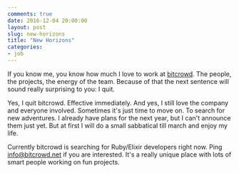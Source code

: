 ```yaml
---
comments: true
date: 2016-12-04 20:00:00
layout: post
slug: new-horizons
title: "New Horizons"
categories:
- job
---
```

If you know me, you know how much I love to work at [bitcrowd](http://bitcrowd.net). The people, the
projects, the energy of the team. Because of that the next sentence will sound
really surprising to you: I quit.

Yes, I quit bitcrowd. Effective immediately. And yes, I still love the company
and everyone involved. Sometimes it's just time to move on. To search for
new adventures. I already have plans for the next year, but I can't announce
them just yet. But at first I will do a small sabbatical till march and enjoy
my life.

Currently bitcrowd is searching for Ruby/Elixir developers right now. Ping
[info@bitcrowd.net](mailto:info@bitcrowd.net) if you are interested. It's a
really unique place with lots of smart people working on fun projects.
